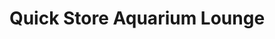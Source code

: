 ---
title: "Quick Store Aquarium Lounge"
url: /berlin/quick-store-aquarium-lounge/
shop: Lebensmittel
---